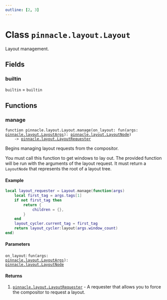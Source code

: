 ```yaml
---
outline: [2, 3]
---
```


# Class `pinnacle.layout.Layout`


Layout management.


## Fields

### builtin

`builtin` = `builtin`




## Functions

### <Badge type="function" text="function" /> manage

<div class="language-lua"><pre><code>function pinnacle.layout.Layout.manage(on_layout: fun(args: <a href="/lua-reference/classes/pinnacle.layout.LayoutArgs">pinnacle.layout.LayoutArgs</a>): <a href="/lua-reference/classes/pinnacle.layout.LayoutNode">pinnacle.layout.LayoutNode</a>)
    -> <a href="/lua-reference/classes/pinnacle.layout.LayoutRequester">pinnacle.layout.LayoutRequester</a></code></pre></div>

Begins managing layout requests from the compositor.

You must call this function to get windows to lay out.
The provided function will be run with the arguments of the layout request.
It must return a `LayoutNode` that represents the root of a layout tree.

#### Example

```lua
local layout_requester = Layout.manage(function(args)
    local first_tag = args.tags[1]
    if not first_tag then
        return {
            children = {},
        }
    end
    layout_cycler.current_tag = first_tag
    return layout_cycler:layout(args.window_count)
end)
```



#### Parameters

`on_layout`: <code>fun(args: <a href="/lua-reference/classes/pinnacle.layout.LayoutArgs">pinnacle.layout.LayoutArgs</a>): <a href="/lua-reference/classes/pinnacle.layout.LayoutNode">pinnacle.layout.LayoutNode</a></code>



#### Returns

1. <code><a href="/lua-reference/classes/pinnacle.layout.LayoutRequester">pinnacle.layout.LayoutRequester</a></code> - A requester that allows you to force the compositor to request a layout.



